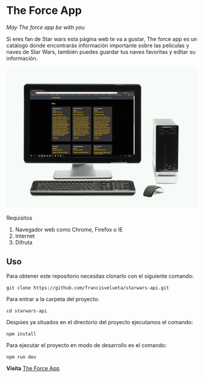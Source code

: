 # The Force App
*May The force app be with you*

Si eres fan de Star wars esta página web te va a gustar, The force app es un catálogo donde encontrarás información importante sobre las películas y naves de Star Wars, también puedes guardar tus naves favoritas y editar su información.


![theforceapp](https://github.com/francisvelueta/starwars-api/blob/master/client/src/assets/swapipng.png)

 Requisitos

1. Navegador web como Chrome, Firefox o IE
2. Internet
3. Difruta

## Uso

Para obtener este repositorio necesitas clonarlo con el siguiente comando:

    git clone https://github.com/francisvelueta/starwars-api.git

Para entrar a la carpeta del proyecto:

    cd starwars-api

Despúes ya situados en el directorio del proyecto ejecutamos el comando:

    npm install

Para ejecutar el proyecto en modo de desarrollo es el comando:

    npm run dev



**Visita**
 [The Force App](https://theforceapp.herokuapp.com/)
